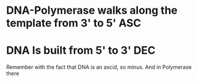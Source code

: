 # DNA-Polymerase walks along the template from 3' to 5' ASC

# DNA Is built from 5' to 3' DEC

Remember with the fact that DNA is an ascid, so minus. And in Polymerase there
